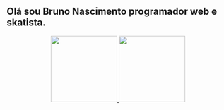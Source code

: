  ## Olá sou Bruno Nascimento programador web e skatista.
 
 <div align="center">
  <a href="https://github.com/rafaballerini">
  <img height="150em" src="https://github-readme-stats.vercel.app/api?username=BrunoNascimentoBarbosa&show_icons=true&theme=drack&include_all_commits=true&count_private=true"/>
  <img height="150em" src="https://github-readme-stats.vercel.app/api/top-langs/?username=BrunoNascimentoBarbosa&layout=compact&langs_count=7&theme=dracula"/>
</div>
 
 
 

